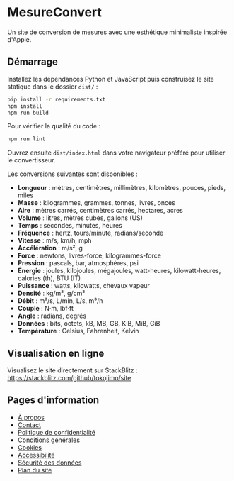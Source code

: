 # MesureConvert

Un site de conversion de mesures avec une esthétique minimaliste inspirée d'Apple.

## Démarrage

Installez les dépendances Python et JavaScript puis construisez le site statique dans le dossier `dist/` :

```bash
pip install -r requirements.txt
npm install
npm run build
```

Pour vérifier la qualité du code :

```bash
npm run lint
```

Ouvrez ensuite `dist/index.html` dans votre navigateur préféré pour utiliser le convertisseur.

Les conversions suivantes sont disponibles :

- **Longueur** : mètres, centimètres, millimètres, kilomètres, pouces, pieds, miles
- **Masse** : kilogrammes, grammes, tonnes, livres, onces
- **Aire** : mètres carrés, centimètres carrés, hectares, acres
- **Volume** : litres, mètres cubes, gallons (US)
- **Temps** : secondes, minutes, heures
- **Fréquence** : hertz, tours/minute, radians/seconde
- **Vitesse** : m/s, km/h, mph
- **Accélération** : m/s², g
- **Force** : newtons, livres-force, kilogrammes-force
- **Pression** : pascals, bar, atmosphères, psi
- **Énergie** : joules, kilojoules, mégajoules, watt-heures, kilowatt-heures, calories (th), BTU (IT)
- **Puissance** : watts, kilowatts, chevaux vapeur
- **Densité** : kg/m³, g/cm³
- **Débit** : m³/s, L/min, L/s, m³/h
- **Couple** : N·m, lbf·ft
- **Angle** : radians, degrés
- **Données** : bits, octets, kB, MB, GB, KiB, MiB, GiB
- **Température** : Celsius, Fahrenheit, Kelvin


## Visualisation en ligne

Visualisez le site directement sur StackBlitz : https://stackblitz.com/github/tokojimo/site

## Pages d'information

- [À propos](a-propos.html)
- [Contact](contact.html)
- [Politique de confidentialité](politique-de-confidentialite.html)
- [Conditions générales](conditions-generales.html)
- [Cookies](cookies.html)
- [Accessibilité](accessibilite.html)
- [Sécurité des données](securite-des-donnees.html)
- [Plan du site](sitemap.html)
